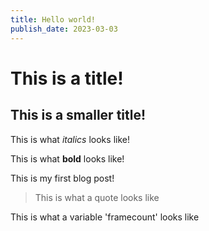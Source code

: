 ```yaml
---
title: Hello world!
publish_date: 2023-03-03
---
```


# This is a title!

## This is a smaller title!

This is what *italics* looks like!

This is what **bold** looks like!

This is my first blog post!

>This is what a quote looks like

This is what a variable 'framecount' looks like